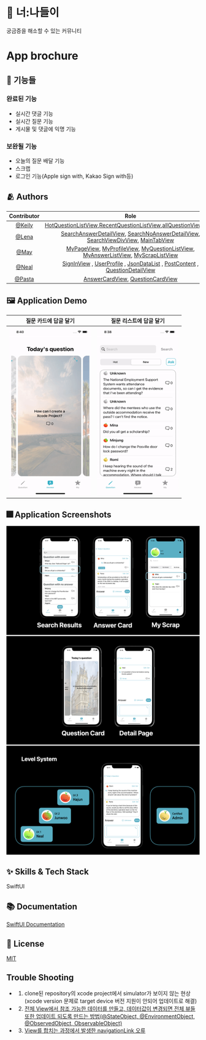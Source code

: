 # :iphone: 너:나들이

궁금증을 해소할 수 있는 커뮤니티

# App brochure
## :pushpin: 기능들
### 완료된 기능
- 실시간 댓글 기능 
- 실시간 질문 기능
- 게시물 및 댓글에 익명 기능

### 보완될 기능
- 오늘의 질문 배달 기능
- 스크랩
- 로그인 기능(Apple sign with, Kakao Sign with등)
## :people_hugging: Authors
| Contributor | Role |
| :-------------: | :------------------------: |
|[@Keily](https://www.github.com/lululll) | [HotQuestionListView](https://github.com/yudonlee/MC1_5S_project1/blob/main/MC1_5S_project1/MainQuestionKeily/HotQuestionListView.swift),[RecentQuestionListView](https://github.com/yudonlee/MC1_5S_project1/blob/main/MC1_5S_project1/MainQuestionKeily/RecentQuestionListView.swift),[allQuestionView.swift](https://github.com/yudonlee/MC1_5S_project1/blob/main/MC1_5S_project1/MainQuestionKeily/allQuestionView.swift)|
|[@Lena](https://www.github.com/lenamin) |[SearchAnswerDetailView](https://github.com/yudonlee/MC1_5S_project1/blob/main/MC1_5S_project1/SearchViewLena/SearchAnswerDetailView.swift), [SearchNoAnswerDetailView](https://github.com/yudonlee/MC1_5S_project1/blob/main/MC1_5S_project1/SearchViewLena/SearchNoAnswerDetailView.swift), [SearchViewDivView](https://github.com/yudonlee/MC1_5S_project1/blob/main/MC1_5S_project1/SearchViewLena/SearchViewDivView.swift), [MainTabView](https://github.com/yudonlee/MC1_5S_project1/blob/main/MC1_5S_project1/MainTabView.swift)| 
| [@May](https://github.com/wonhui-kim) |[MyPageView](https://github.com/yudonlee/MC1_5S_project1/blob/main/MC1_5S_project1/MyListMay/MyPageView.swift), [MyProfileView](https://github.com/yudonlee/MC1_5S_project1/blob/main/MC1_5S_project1/MyListMay/MyProfileView.swift), [MyQuestionListView](https://github.com/yudonlee/MC1_5S_project1/blob/main/MC1_5S_project1/MyListMay/MyQuestionListView.swift), [MyAnswerListView](https://github.com/yudonlee/MC1_5S_project1/blob/main/MC1_5S_project1/MyListMay/MyAnswerListView.swift), [MyScrapListView](https://github.com/yudonlee/MC1_5S_project1/blob/main/MC1_5S_project1/MyListMay/MyScrapListView.swift)|
| [@Neal](https://github.com/yudonlee) | [SignInView](https://github.com/yudonlee/MC1_5S_project1/blob/main/MC1_5S_project1/SignInView.swift) , [UserProfile](https://github.com/yudonlee/MC1_5S_project1/blob/main/MC1_5S_project1/UserProfile.swift) , [JsonDataList](https://github.com/yudonlee/MC1_5S_project1/blob/main/MC1_5S_project1/JsonDataList.swift) , [PostContent](https://github.com/yudonlee/MC1_5S_project1/blob/main/MC1_5S_project1/PostContent.swift) , [QuestionDetailView](https://github.com/yudonlee/MC1_5S_project1/blob/main/MC1_5S_project1/AnswerDetailNeal/QuestionDetailView.swift)|
| [@Pasta](https://www.github.com/mth9406) |[AnswerCardView](https://github.com/yudonlee/MC1_5S_project1/blob/main/MC1_5S_project1/AnswerCardPasta/AnswerCardView.swift), [QuestionCardView](https://github.com/yudonlee/MC1_5S_project1/blob/main/MC1_5S_project1/AnswerCardPasta/QuestionCardView.swift)|


## :framed_picture: Application Demo

| 질문 카드에 답글 달기 |질문 리스트에 답글 달기 |
| :---------: | :---------: |
| <img src="https://github.com/yudonlee/MC1_5S_project1/blob/main/readme_image/AnswerFromCard.gif?raw=true" width="214.5" height="440.1"> | <img src="https://github.com/yudonlee/MC1_5S_project1/blob/main/readme_image/AnswerFromList.gif?raw=true" width="214.5" height="440.1">|


## :fireworks: Application Screenshots
![App Screenshot](https://github.com/yudonlee/MC1_5S_project1/blob/main/readme_image/ViewResult.jpeg?raw=true)
![App Screenshot](https://github.com/yudonlee/MC1_5S_project1/blob/main/readme_image/ViewResult2.jpeg?raw=true)
![App Screenshot](https://github.com/yudonlee/MC1_5S_project1/blob/main/readme_image/LevelSystem.jpeg?raw=true)

## :sparkles: Skills & Tech Stack
SwiftUI

## :books: Documentation

[SwiftUI Documentation](https://developer.apple.com/documentation/swiftui)


## :lock_with_ink_pen: License

[MIT](https://choosealicense.com/licenses/mit/)


## Trouble Shooting
- 1. clone된 repository의 xcode project에서 simulator가 보이지 않는 현상(xcode version 문제로 target device 버전 지원이 안되어 업데이트로 해결)
- 2. [전체 View에서 참조 가능한 데이터를 만들고, 데이터값이 변경되면 전체 뷰들또한 업데이트 되도록 만드는 방법(@StateObject, @EnvironmentObject, @ObservedObject, ObservableObject)](https://github.com/yudonlee/TIL/blob/main/iOS/2022/April/2022_04_23.md)
- 3. [View를 합치는 과정에서 발생한 navigationLink 오류](https://github.com/lululll/-TIL/blob/main/swift/2022_04_28.md)

